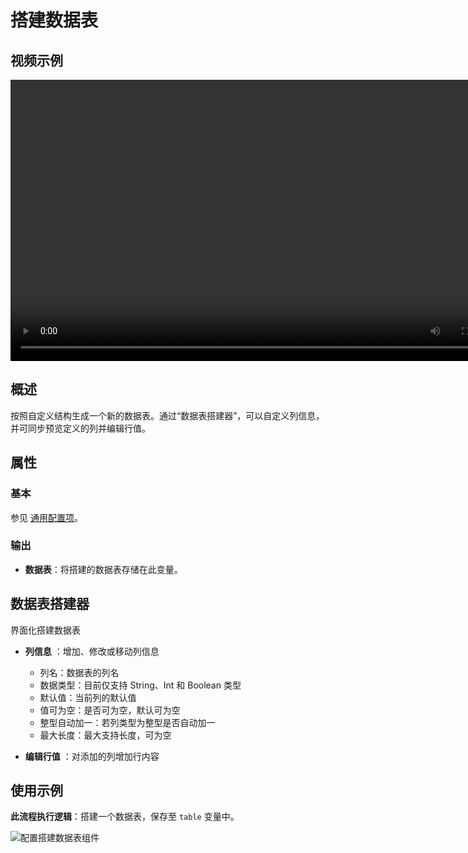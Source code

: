 # 搭建数据表

## 视频示例

<video controls height='450px' width='800px' src="https://encooacademy.oss-cn-shanghai.aliyuncs.com/activity/BuildDataTable.mp4"></video>

## 概述

按照自定义结构生成一个新的数据表。通过“数据表搭建器”，可以自定义列信息，并可同步预览定义的列并编辑行值。

## 属性

### 基本

参见 [通用配置项](../Appendix/CommonConfigurationItems.md)。

### 输出

- **数据表**：将搭建的数据表存储在此变量。

## 数据表搭建器

界面化搭建数据表

- **列信息** ：增加、修改或移动列信息
  - 列名：数据表的列名
  - 数据类型：目前仅支持 String、Int 和 Boolean 类型
  - 默认值：当前列的默认值
  - 值可为空：是否可为空，默认可为空
  - 整型自动加一：若列类型为整型是否自动加一
  - 最大长度：最大支持长度，可为空

- **编辑行值** ：对添加的列增加行内容

## 使用示例

**此流程执行逻辑**：搭建一个数据表，保存至 `table` 变量中。

![配置搭建数据表组件](https://docimages.blob.core.chinacloudapi.cn/images/Activities/BulidDataTable2020122402.png)
